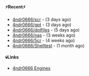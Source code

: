 #### ⚡Recent⚡

- [4ndr0666/scr](https://github.com/4ndr0666/scr) - (3 days ago)
- [4ndr0666/gpt](https://github.com/4ndr0666/gpt) - (3 days ago)
- [4ndr0666/dotfiles](https://github.com/4ndr0666/dotfiles) - (5 days ago)
- [4ndr0666/nas](https://github.com/4ndr0666/nas) - (3 weeks ago)
- [4ndr0666/5cr](https://github.com/4ndr0666/5cr) - (4 weeks ago)
- [4ndr0666/Shelltest](https://github.com/4ndr0666/Shelltest) - (1 month ago)

#### 💀Links

- [4ndr0666 Engines](https://github.com/hoothin/SearchJumper/discussions/73)


